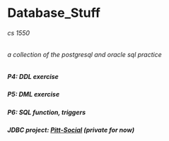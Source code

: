 # Database_Stuff
###### cs 1550
###### a collection of the postgresql and oracle sql practice

##### P4: DDL exercise
##### P5: DML exercise
##### P6: SQL function, triggers 
##### JDBC project: [Pitt-Social](https://github.com/ShiboXing/Pitt-Social) (private for now)
